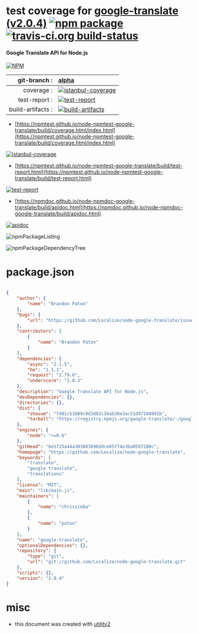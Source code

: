 # test coverage for  [google-translate (v2.0.4)](https://github.com/Localize/node-google-translate)  [![npm package](https://img.shields.io/npm/v/npmtest-google-translate.svg?style=flat-square)](https://www.npmjs.org/package/npmtest-google-translate) [![travis-ci.org build-status](https://api.travis-ci.org/npmtest/node-npmtest-google-translate.svg)](https://travis-ci.org/npmtest/node-npmtest-google-translate)
#### Google Translate API for Node.js

[![NPM](https://nodei.co/npm/google-translate.png?downloads=true&downloadRank=true&stars=true)](https://www.npmjs.com/package/google-translate)

| git-branch : | [alpha](https://github.com/npmtest/node-npmtest-google-translate/tree/alpha)|
|--:|:--|
| coverage : | [![istanbul-coverage](https://npmtest.github.io/node-npmtest-google-translate/build/coverage.badge.svg)](https://npmtest.github.io/node-npmtest-google-translate/build/coverage.html/index.html)|
| test-report : | [![test-report](https://npmtest.github.io/node-npmtest-google-translate/build/test-report.badge.svg)](https://npmtest.github.io/node-npmtest-google-translate/build/test-report.html)|
| build-artifacts : | [![build-artifacts](https://npmtest.github.io/node-npmtest-google-translate/glyphicons_144_folder_open.png)](https://github.com/npmtest/node-npmtest-google-translate/tree/gh-pages/build)|

- [https://npmtest.github.io/node-npmtest-google-translate/build/coverage.html/index.html](https://npmtest.github.io/node-npmtest-google-translate/build/coverage.html/index.html)

[![istanbul-coverage](https://npmtest.github.io/node-npmtest-google-translate/build/screenCapture.buildCi.browser.%252Ftmp%252Fbuild%252Fcoverage.lib.html.png)](https://npmtest.github.io/node-npmtest-google-translate/build/coverage.html/index.html)

- [https://npmtest.github.io/node-npmtest-google-translate/build/test-report.html](https://npmtest.github.io/node-npmtest-google-translate/build/test-report.html)

[![test-report](https://npmtest.github.io/node-npmtest-google-translate/build/screenCapture.buildCi.browser.%252Ftmp%252Fbuild%252Ftest-report.html.png)](https://npmtest.github.io/node-npmtest-google-translate/build/test-report.html)

- [https://npmdoc.github.io/node-npmdoc-google-translate/build/apidoc.html](https://npmdoc.github.io/node-npmdoc-google-translate/build/apidoc.html)

[![apidoc](https://npmdoc.github.io/node-npmdoc-google-translate/build/screenCapture.buildCi.browser.%252Ftmp%252Fbuild%252Fapidoc.html.png)](https://npmdoc.github.io/node-npmdoc-google-translate/build/apidoc.html)

![npmPackageListing](https://npmtest.github.io/node-npmtest-google-translate/build/screenCapture.npmPackageListing.svg)

![npmPackageDependencyTree](https://npmtest.github.io/node-npmtest-google-translate/build/screenCapture.npmPackageDependencyTree.svg)



# package.json

```json

{
    "author": {
        "name": "Brandon Paton"
    },
    "bugs": {
        "url": "https://github.com/Localize/node-google-translate/issues"
    },
    "contributors": [
        {
            "name": "Brandon Paton"
        }
    ],
    "dependencies": {
        "async": "2.1.5",
        "he": "1.1.1",
        "request": "2.79.0",
        "underscore": "1.8.3"
    },
    "description": "Google Translate API for Node.js",
    "devDependencies": {},
    "directories": {},
    "dist": {
        "shasum": "f401c51689c0d3d82c34ab30e3ac51d47104991b",
        "tarball": "https://registry.npmjs.org/google-translate/-/google-translate-2.0.4.tgz"
    },
    "engines": {
        "node": ">=0.6"
    },
    "gitHead": "6e5725a44a303083896ddce85774e3ba0597280c",
    "homepage": "https://github.com/Localize/node-google-translate",
    "keywords": [
        "translate",
        "google translate",
        "translations"
    ],
    "license": "MIT",
    "main": "lib/main.js",
    "maintainers": [
        {
            "name": "chriszieba"
        },
        {
            "name": "paton"
        }
    ],
    "name": "google-translate",
    "optionalDependencies": {},
    "repository": {
        "type": "git",
        "url": "git://github.com/Localize/node-google-translate.git"
    },
    "scripts": {},
    "version": "2.0.4"
}
```



# misc
- this document was created with [utility2](https://github.com/kaizhu256/node-utility2)

